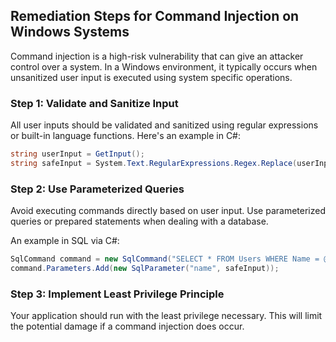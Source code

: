

## Remediation Steps for Command Injection on Windows Systems

Command injection is a high-risk vulnerability that can give an attacker control over a system. In a Windows environment, it typically occurs when unsanitized user input is executed using system specific operations.

### Step 1: Validate and Sanitize Input
All user inputs should be validated and sanitized using regular expressions or built-in language functions. Here's an example in C#:

```csharp
string userInput = GetInput();
string safeInput = System.Text.RegularExpressions.Regex.Replace(userInput, "[^a-zA-Z0-9]", "");
```

### Step 2: Use Parameterized Queries
Avoid executing commands directly based on user input. Use parameterized queries or prepared statements when dealing with a database. 

An example in SQL via C#:
```csharp
SqlCommand command = new SqlCommand("SELECT * FROM Users WHERE Name = @name", connection);
command.Parameters.Add(new SqlParameter("name", safeInput));
```

### Step 3: Implement Least Privilege Principle
Your application should run with the least privilege necessary. This will limit the potential damage if a command injection does occur.